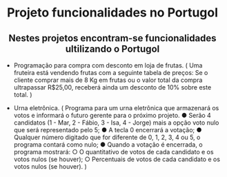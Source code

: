 <h1 align="center">Projeto funcionalidades no Portugol</h1>
<h2 align="center">Nestes projetos encontram-se funcionalidades ultilizando o Portugol</h2>

- Programação para compra com desconto em loja de frutas.
  ( Uma fruteira está vendendo frutas com a seguinte tabela de preços: Se o cliente comprar mais de 8 Kg em frutas ou o valor total da compra ultrapassar
R$25,00, receberá ainda um desconto de 10% sobre este total. )

- Urna eletrônica.
  (  Programa para um urna eletrônica que armazenará os votos e informará o futuro
gerente para o próximo projeto.
● Serão 4 candidatos (1 - Mar, 2 - Fábio, 3 - Isa, 4 - Jorge) mais a opção voto nulo que será
representado pelo 5;
● A tecla 0 encerrará a votação;
● Qualquer número digitado que for diferente de 0, 1, 2, 3, 4 ou 5, o programa contará
como nulo;
● Quando a votação é encerrada, o programa mostrará:
○ O quantitativo de votos de cada candidato e os votos nulos (se houver);
○ Percentuais de votos de cada candidato e os votos nulos (se houver). )
